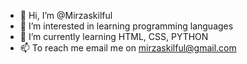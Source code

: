- 👋 Hi, I’m @Mirzaskilful
- 👀 I’m interested in learning programming languages
- 🌱 I’m currently learning HTML, CSS, PYTHON
-  📫 To reach me email me on mirzaskilful@gmail.com

<!---
Mirzaskilful/Mirzaskilful is a ✨ special ✨ repository because its `README.md` (this file) appears on your GitHub profile.
You can click the Preview link to take a look at your changes.
--->
